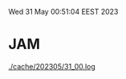 Wed 31 May 00:51:04 EEST 2023
# JAM
<a href='./cache/202305/31_00.log'>./cache/202305/31_00.log</a>
